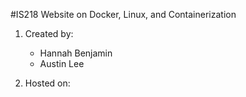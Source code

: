 #IS218 Website on Docker, Linux, and Containerization

1. Created by:
    * Hannah Benjamin
    * Austin Lee
    
2. Hosted on: 
